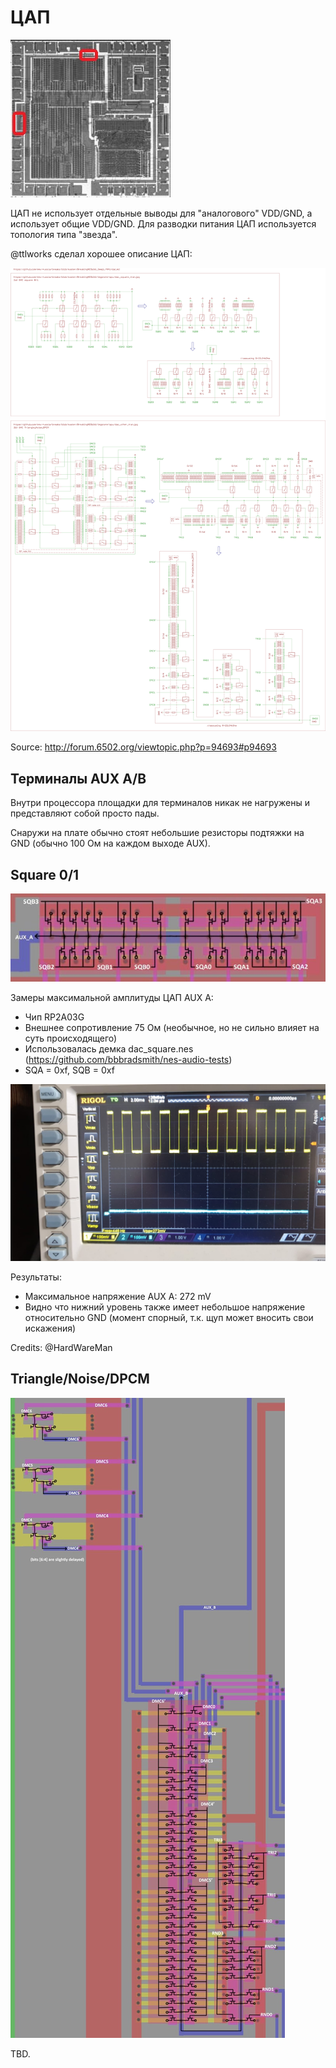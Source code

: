 # ЦАП

![apu_locator_dac](/BreakingNESWiki/imgstore/apu/apu_locator_dac.jpg)

ЦАП не использует отдельные выводы для "аналогового" VDD/GND, а использует общие VDD/GND. Для разводки питания ЦАП используется топология типа "звезда".

@ttlworks сделал хорошее описание ЦАП:

![APU_2_dacs](/BreakingNESWiki/imgstore/apu/ttlworks/APU_2_dacs.png)

Source: http://forum.6502.org/viewtopic.php?p=94693#p94693

## Терминалы AUX A/B

Внутри процессора площадки для терминалов никак не нагружены и представляют собой просто пады.

Снаружи на плате обычно стоят небольшие резисторы подтяжки на GND (обычно 100 Ом на каждом выходе AUX).

## Square 0/1

![dac_square_tran](/BreakingNESWiki/imgstore/apu/dac_square_tran.jpg)

Замеры максимальной амплитуды ЦАП AUX A:
- Чип RP2A03G
- Внешнее сопротивление 75 Ом (необычное, но не сильно влияет на суть происходящего)
- Использовалась демка dac_square.nes (https://github.com/bbbradsmith/nes-audio-tests)
- SQA = 0xf, SQB = 0xf

![dac_auxa_max](/BreakingNESWiki/imgstore/apu/waves/dac_auxa_max.jpg)

Результаты:
- Максимальное напряжение AUX A: 272 mV
- Видно что нижний уровень также имеет небольшое напряжение относительно GND (момент спорный, т.к. щуп может вносить свои искажения)

Credits: @HardWareMan

## Triangle/Noise/DPCM

![dac_other_tran](/BreakingNESWiki/imgstore/apu/dac_other_tran.jpg)

TBD.

